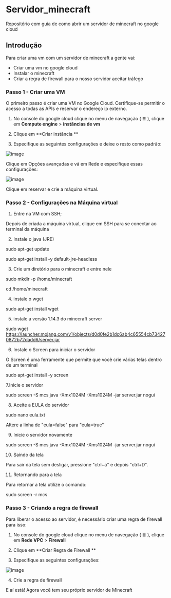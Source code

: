 # Servidor_minecraft
Repositório com guia de como abrir um servidor de minecraft no google cloud

## Introdução

Para criar uma vm com um servidor de minecraft a gente vai:

- Criar uma vm no google cloud
- Instalar o minecraft
- Criar a regra de firewall para o nosso servidor aceitar tráfego

### Passo 1 - Criar uma VM

O primeiro passo é criar uma VM no Google Cloud. Certifique-se permitir o acesso a todas as APIs e reservar o endereço ip externo.

1. No console do google cloud clique no menu de navegação ( ≣ ), clique em **Compute engine** > **instâncias de vm**

2. Clique em **Criar instância **

3. Especifique as seguintes configurações e deixe o resto como padrão:

![image](https://user-images.githubusercontent.com/110038530/230805247-4fa88b34-6045-42ad-a1c5-d99a304c57ea.png)

 Clique em Opções avançadas e vá em Rede e especifique essas configurações:

![image](https://user-images.githubusercontent.com/110038530/230805425-66bdad73-6994-48ae-8b2a-f79264b7c49c.png)

Clique em reservar e crie a máquina virtual.

### Passo 2 - Configurações na Máquina virtual

1. Entre na VM com SSH;

Depois de criada a máquina virtual, clique em SSH para se conectar ao terminal da máquina

2. Instale o java (JRE)

sudo apt-get update

sudo apt-get install -y default-jre-headless

3. Crie um diretório para o minecraft e entre nele

sudo mkdir -p /home/minecraft

cd /home/minecraft

4. instale o wget 

sudo apt-get install wget

5. instale a versão 1.14.3 do minecraft server

sudo wget https://launcher.mojang.com/v1/objects/d0d0fe2b1dc6ab4c65554cb734270872b72dadd6/server.jar

6. Instale o Screen para iniciar o servidor

O Screen é uma ferramente que permite que você crie várias telas dentro de um terminal 

sudo apt-get install -y screen

7.Inicie o servidor

sudo screen -S mcs java -Xmx1024M -Xms1024M -jar server.jar nogui

8. Aceite a EULA do servidor 

sudo nano eula.txt

Altere a linha de "eula=false" para "eula=true"

9. Inicie o servidor novamente 

sudo screen -S mcs java -Xmx1024M -Xms1024M -jar server.jar nogui

10. Saindo da tela 

Para sair da tela sem desligar, pressione "ctrl+a" e depois "ctrl+D".

11. Retornando para a tela

Para retornar a tela utilize o comando:

sudo screen -r mcs

### Passo 3 - Criando a regra de firewall

Para liberar o acesso ao servidor, é necessário criar uma regra de firewall para isso:

1. No console do google cloud clique no menu de navegação ( ≣ ), clique em **Rede VPC** > **Firewall**

2. Clique em **Criar Regra de Firewall **

3. Especifique as seguintes configurações:

![image](https://user-images.githubusercontent.com/110038530/230806082-ffd1a94a-a859-4e3e-8b17-832d07bb263f.png)

4. Crie a regra de firewall


E aí está! Agora você tem seu próprio servidor de Minecraft

